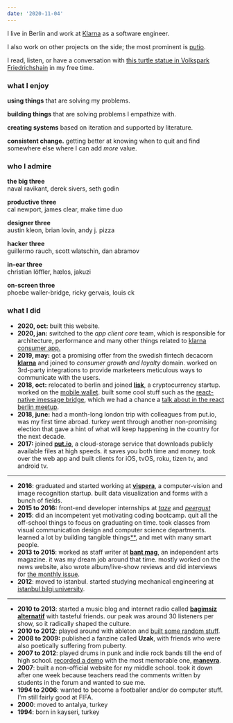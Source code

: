 ```yaml
---
date: '2020-11-04'
---
```


I live in Berlin and work at [Klarna](https://klarna.com) as a software engineer.

I also work on other projects on the side; the most prominent is [putio](https://put.io).

I read, listen, or have a conversation with [this turtle statue in Volkspark Friedrichshain](https://www.google.com/maps/place/Volkspark+Friedrichshain/@52.5280353,13.4363934,3a,75y,90t/data=!3m8!1e2!3m6!1sAF1QipN57t7pSwex77bUIHLb_0JCWtC_j_HMito5rcI3!2e10!3e12!6shttps:%2F%2Flh5.googleusercontent.com%2Fp%2FAF1QipN57t7pSwex77bUIHLb_0JCWtC_j_HMito5rcI3%3Dw203-h308-k-no!7i2164!8i3291!4m5!3m4!1s0x47a84e126b6e2efd:0xc281c457bba00f76!8m2!3d52.5280353!4d13.4363934) in my free time.

### what I enjoy

**using things** that are solving my problems.

**building things** that are solving problems I empathize with.

**creating systems** based on iteration and supported by literature.

**consistent change.** getting better at knowing when to quit and find somewhere else where I can add _more_ value.

### who I admire

**the big three**\
naval ravikant, derek sivers, seth godin

**productive three**\
cal newport, james clear, make time duo

**designer three**\
austin kleon, brian lovin, andy j. pizza

**hacker three**\
guillermo rauch, scott wlatschin, dan abramov

**in-ear three**\
christian löffler, hælos, jakuzi

**on-screen three**\
phoebe waller-bridge, ricky gervais, louis ck

### what I did

- **2020, oct:** built this website.
- **2020, jan:** switched to the _app client core_ team, which is responsible for architecture, performance and many other things related to [klarna consumer app.](https://klarna.com/us/klarna-app/)
- **2019, may:** got a promising offer from the swedish fintech decacorn [**klarna**](https://klarna.com/) and joined to _consumer growth and loyalty_ domain. worked on 3rd-party integrations to provide marketeers meticulous ways to communicate with the users.
- **2018, oct:** relocated to berlin and joined [**lisk**](https://lisk.io), a cryptocurrency startup. worked on the [mobile wallet](https://github.com/LiskHQ/lisk-mobile). built some cool stuff such as the [react-native imessage bridge](/blog/react-native-imessage), which we had a chance a [talk about in the react berlin meetup](https://www.youtube.com/watch?v=MEM6OBOBIhY).
- **2018, june:** had a month-long london trip with colleagues from put.io, was my first time abroad. turkey went through another non-promising election that gave a hint of what will keep happening in the country for the next decade.
- **2017:** joined [**put.io**](https://put.io/), a cloud-storage service that downloads publicly available files at high speeds. it saves you both time and money. took over the web app and built clients for iOS, tvOS, roku, tizen tv, and android tv.

---

- **2016**: graduated and started working at [**vispera**](https://vispera.co), a computer-vision and image recognition startup. built data visualization and forms with a bunch of fields.
- **2015 to 2016:** front-end developer internships at _[taze](https://tazebt.com)_ and _[peergust](https://angel.co/peergust)_
- **2015**: did an incompetent yet motivating coding bootcamp. quit all the off-school things to focus on graduating on time. took classes from visual communication design and computer science departments. learned a lot by building tangible things[\*](https://github.com/altayaydemir/bilgi-shuttle-ios)[\*](https://github.com/altayaydemir/vcd-ibeacon), and met with many smart people.
- **2013 to 2015**: worked as staff writer at [**bant mag**](https://bantmag.com), an independent arts magazine. it was my dream job around that time. mostly worked on the news website, also wrote album/live-show reviews and did interviews for [the monthly issue](http://dergi.bantmag.com).
- **2012**: moved to istanbul. started studying mechanical engineering at [istanbul bilgi university](https://www.bilgi.edu.tr/en/).

---

- **2010 to 2013**: started a music blog and internet radio called **[bagimsiz alternatif](https://8tracks.com/bagimsizalternatif)** with tasteful friends. our peak was around 30 listeners per show, so it radically shaped the culture.
- **2010 to 2012**: played around with ableton and [built some random stuff](https://soundcloud.com/altayaydemir).
- **2008 to 2009:** published a fanzine called **Uzak**, with friends who were also poetically suffering from puberty.
- **2007 to 2012**: played drums in punk and indie rock bands till the end of high school. [recorded a demo](https://soundcloud.com/manevraonline/sets/palyaco) with the most memorable one, [**manevra**](https://vimeo.com/26003192).
- **2007**: built a non-official website for my middle school. took it down after one week because teachers read the comments written by students in the forum and wanted to sue me.
- **1994 to 2006**: wanted to become a footballer and/or do computer stuff. I'm still fairly good at FIFA.
- **2000**: moved to antalya, turkey
- **1994**: born in kayseri, turkey
